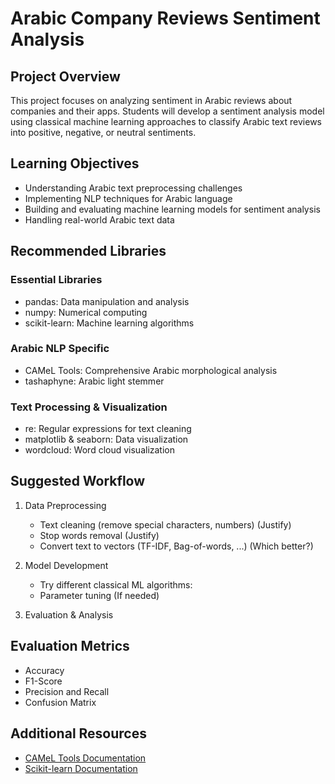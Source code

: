 # Arabic Company Reviews Sentiment Analysis

## Project Overview
This project focuses on analyzing sentiment in Arabic reviews about companies and their apps. Students will develop a sentiment analysis model using classical machine learning approaches to classify Arabic text reviews into positive, negative, or neutral sentiments.

## Learning Objectives
- Understanding Arabic text preprocessing challenges
- Implementing NLP techniques for Arabic language
- Building and evaluating machine learning models for sentiment analysis
- Handling real-world Arabic text data


## Recommended Libraries
### Essential Libraries
- pandas: Data manipulation and analysis
- numpy: Numerical computing
- scikit-learn: Machine learning algorithms

### Arabic NLP Specific
- CAMeL Tools: Comprehensive Arabic morphological analysis
- tashaphyne: Arabic light stemmer

### Text Processing & Visualization
- re: Regular expressions for text cleaning
- matplotlib & seaborn: Data visualization
- wordcloud: Word cloud visualization

## Suggested Workflow
1. Data Preprocessing 
   - Text cleaning (remove special characters, numbers) (Justify)
   - Stop words removal (Justify)
   - Convert text to vectors (TF-IDF, Bag-of-words, ...) (Which better?)

2. Model Development 
   - Try different classical ML algorithms:
   - Parameter tuning (If needed)

3. Evaluation & Analysis 


## Evaluation Metrics
- Accuracy
- F1-Score
- Precision and Recall
- Confusion Matrix




## Additional Resources
- [CAMeL Tools Documentation](https://camel-tools.readthedocs.io/)
- [Scikit-learn Documentation](https://scikit-learn.org/)
